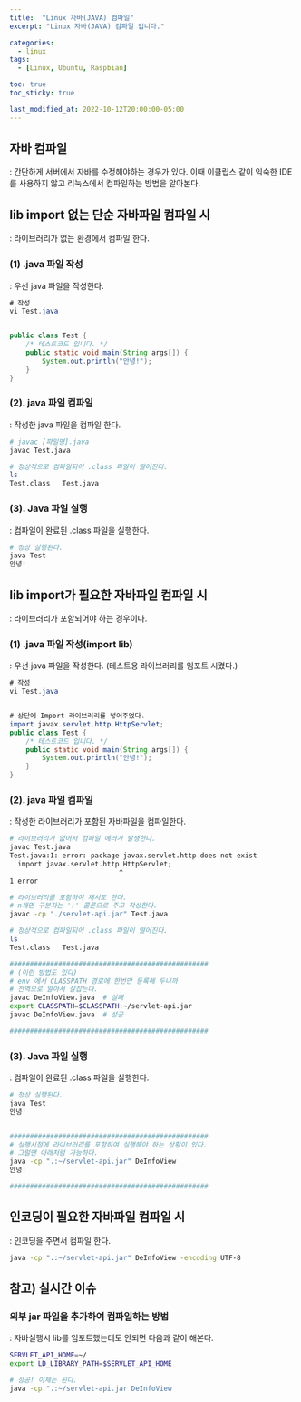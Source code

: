 ```yaml
---
title:  "Linux 자바(JAVA) 컴파일"
excerpt: "Linux 자바(JAVA) 컴파일 입니다."

categories:
  - linux
tags:
  - [Linux, Ubuntu, Raspbian]

toc: true
toc_sticky: true

last_modified_at: 2022-10-12T20:00:00-05:00
---
```


## 자바 컴파일
  : 간단하게 서버에서 자바를 수정해야하는 경우가 있다. 이때 이클립스 같이 익숙한 IDE 를 사용하지 않고 리눅스에서 컴파일하는 방법을 알아본다.

## lib import 없는 단순 자바파일 컴파일 시
  : 라이브러리가 없는 환경에서 컴파일 한다.

### (1) .java 파일 작성
: 우선 java 파일을 작성한다.

```java
# 작성
vi Test.java


public class Test {
    /* 테스트코드 입니다. */
    public static void main(String args[]) {
        System.out.println("안녕!");
    }
}

```

### (2). java 파일 컴파일
  : 작성한 java 파일을 컴파일 한다.

```bash
# javac [파일명].java
javac Test.java

# 정상적으로 컴파일되어 .class 파일이 떨어진다.
ls
Test.class   Test.java

```

### (3). Java 파일 실행 
  : 컴파일이 완료된 .class 파일을 실행한다.

```bash
# 정상 실행된다.
java Test
안녕!

```


## lib import가 필요한 자바파일 컴파일 시
  : 라이브러리가 포함되어야 하는 경우이다.

### (1) .java 파일 작성(import lib)
: 우선 java 파일을 작성한다. (테스트용 라이브러리를 임포트 시켰다.)

```java
# 작성
vi Test.java


# 상단에 Import 라이브러리를 넣어주었다.
import javax.servlet.http.HttpServlet;
public class Test {
    /* 테스트코드 입니다. */
    public static void main(String args[]) {
        System.out.println("안녕!");
    }
}

```

### (2). java 파일 컴파일
  : 작성한 라이브러리가 포함된 자바파일을 컴파일한다.

```bash
# 라이브러리가 없어서 컴파일 에러가 발생한다.
javac Test.java
Test.java:1: error: package javax.servlet.http does not exist
  import javax.servlet.http.HttpServlet;
                           ^
1 error

```
  
```bash
# 라이브러리를 포함하여 재시도 한다.
# n개면 구분자는 ':' 콜론으로 주고 작성한다.
javac -cp "./servlet-api.jar" Test.java

# 정상적으로 컴파일되어 .class 파일이 떨어진다.
ls
Test.class   Test.java

#################################################
# (이런 방법도 있다)
# env 에서 CLASSPATH 경로에 한번만 등록해 두니까
# 전역으로 알아서 잘잡는다.
javac DeInfoView.java  # 실패
export CLASSPATH=$CLASSPATH:~/servlet-api.jar
javac DeInfoView.java  # 성공

#################################################

```

### (3). Java 파일 실행 
  : 컴파일이 완료된 .class 파일을 실행한다.

```bash
# 정상 실행된다.
java Test
안녕!


#################################################
# 실행시점에 라이브러리를 포함하여 실행해야 하는 상황이 있다.
# 그럴땐 아래처럼 가능하다.
java -cp ".:~/servlet-api.jar" DeInfoView
안녕!

#################################################

```


## 인코딩이 필요한 자바파일 컴파일 시
  : 인코딩을 주면서 컴파일 한다.

```bash
java -cp ".:~/servlet-api.jar" DeInfoView -encoding UTF-8

```

## 참고) 실시간 이슈
### 외부 jar 파일을 추가하여 컴파일하는 방법
  : 자바실행시 lib를 임포트했는데도 안되면 다음과 같이 해본다.

```bash
SERVLET_API_HOME=~/
export LD_LIBRARY_PATH=$SERVLET_API_HOME

# 성공! 이제는 된다.
java -cp ".:~/servlet-api.jar DeInfoView

```

